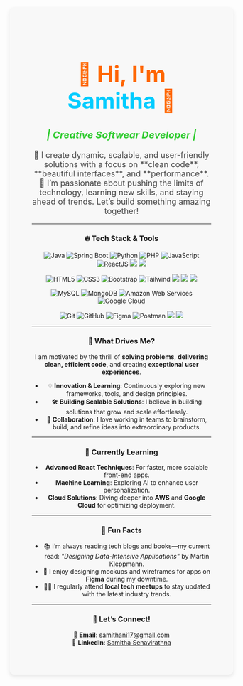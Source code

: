 <div align="center" style="background-color:#f8f8f8; padding: 50px; border-radius: 10px; max-width: 900px; box-shadow: 0 4px 10px rgba(0, 0, 0, 0.1);">

<h1 style="color:#ff6600; font-size: 50px; font-weight: 700;">👋 Hi, I'm <span style="color:#00ccff;">Samitha</span> 🚀</h1>

<h3 style="color:#33cc33; font-style: italic; font-size: 22px;"> | Creative Softwear Developer | </h3>

<p style="color: #444; font-size: 18px; margin-top: 20px;">  
    🌟 I create dynamic, scalable, and user-friendly solutions with a focus on **clean code**, **beautiful interfaces**, and **performance**.<br>
    🚀 I’m passionate about pushing the limits of technology, learning new skills, and staying ahead of trends. Let’s build something amazing together!
</p>

---

### 🔥 **Tech Stack & Tools**
<div style="display: flex; flex-wrap: wrap; justify-content: center; gap: 15px; margin-top: 20px;">


<div style="text-align: center;">
    <img src="https://img.shields.io/badge/java-%23ED8B00.svg?style=for-the-badge&logo=openjdk&logoColor=white" alt="Java">
    <img src="https://img.shields.io/badge/springboot-%236DB33F.svg?style=for-the-badge&logo=spring&logoColor=white" alt="Spring Boot">
    <img src="https://img.shields.io/badge/python-%233776AB.svg?style=for-the-badge&logo=python&logoColor=white" alt="Python">
    <img src="https://img.shields.io/badge/php-%23777BB4.svg?style=for-the-badge&logo=php&logoColor=white" alt="PHP">
    <img src="https://img.shields.io/badge/javascript-%23323330.svg?style=for-the-badge&logo=javascript&logoColor=%23F7DF1E" alt="JavaScript">
    <img src="https://img.shields.io/badge/react-%2361DAFB.svg?style=for-the-badge&logo=react&logoColor=black" alt="ReactJS">
    <img src="https://img.shields.io/badge/chart.js-F5788D.svg?style=for-the-badge&logo=chart.js&logoColor=white">
    <img src ="https://img.shields.io/badge/express.js-%23404d59.svg?style=for-the-badge&logo=express&logoColor=%2361DAFB">
</div>

<!-- Frontend Tools -->
<div style="text-align: center;">
    <img src="https://img.shields.io/badge/html5-%23E34F26.svg?style=for-the-badge&logo=html5&logoColor=white" alt="HTML5">
    <img src="https://img.shields.io/badge/css3-%231572B6.svg?style=for-the-badge&logo=css3&logoColor=white" alt="CSS3">
    <img src="https://img.shields.io/badge/bootstrap-%237952B3.svg?style=for-the-badge&logo=bootstrap&logoColor=white" alt="Bootstrap">
    <img src="https://img.shields.io/badge/tailwindcss-%2338B2AC.svg?style=for-the-badge&logo=tailwind-css&logoColor=white" alt="Tailwind">
    <img src ="https://img.shields.io/badge/angular-%23DD0031.svg?style=for-the-badge&logo=angular&logoColor=white">
    <img src ="https://img.shields.io/badge/javafx-%23FF0000.svg?style=for-the-badge&logo=javafx&logoColor=white">
    <img src ="https://img.shields.io/badge/jquery-%230769AD.svg?style=for-the-badge&logo=jquery&logoColor=white">
    
</div>

<!-- Databases & Cloud -->
<div style="text-align: center;">
    <img src="https://img.shields.io/badge/mysql-%234479A1.svg?style=for-the-badge&logo=mysql&logoColor=white" alt="MySQL">
    <img src="https://img.shields.io/badge/mongodb-%234ea94b.svg?style=for-the-badge&logo=mongodb&logoColor=white" alt="MongoDB">
    <img src="https://img.shields.io/badge/AWS-%23FF9900.svg?style=for-the-badge&logo=amazon-aws&logoColor=white" alt="Amazon Web Services">
    <img src="https://img.shields.io/badge/Google_Cloud-%234285F4.svg?style=for-the-badge&logo=google-cloud&logoColor=white" alt="Google Cloud">
  
</div>


<div style="text-align: center;">
    <img src="https://img.shields.io/badge/git-%23F05033.svg?style=for-the-badge&logo=git&logoColor=white" alt="Git">
    <img src="https://img.shields.io/badge/github-%23121011.svg?style=for-the-badge&logo=github&logoColor=white" alt="GitHub">
    <img src="https://img.shields.io/badge/figma-%23F24E1E.svg?style=for-the-badge&logo=figma&logoColor=white" alt="Figma">
    <img src="https://img.shields.io/badge/postman-%23FF6C37.svg?style=for-the-badge&logo=postman&logoColor=white" alt="Postman">
    <img src ="https://img.shields.io/badge/-Stackoverflow-FE7A16?style=for-the-badge&logo=stack-overflow&logoColor=white">
    <img src= "https://img.shields.io/badge/typescript-%23007ACC.svg?style=for-the-badge&logo=typescript&logoColor=white">
   
    
</div>
</div>

---

### 🧠 **What Drives Me?**

I am motivated by the thrill of **solving problems**, **delivering clean, efficient code**, and creating **exceptional user experiences**. 

- 💡 **Innovation & Learning**: Continuously exploring new frameworks, tools, and design principles.
- 🛠 **Building Scalable Solutions**: I believe in building solutions that grow and scale effortlessly.
- 🤝 **Collaboration**: I love working in teams to brainstorm, build, and refine ideas into extraordinary products.

---

### 🌱 **Currently Learning**
- **Advanced React Techniques**: For faster, more scalable front-end apps.
- **Machine Learning**: Exploring AI to enhance user personalization.
- **Cloud Solutions**: Diving deeper into **AWS** and **Google Cloud** for optimizing deployment.

---

### 🌟 **Fun Facts**
- 📚 I’m always reading tech blogs and books—my current read: *"Designing Data-Intensive Applications"* by Martin Kleppmann.
- 🎨 I enjoy designing mockups and wireframes for apps on **Figma** during my downtime.
- 🧑‍💻 I regularly attend **local tech meetups** to stay updated with the latest industry trends.

---

### 💬 **Let’s Connect!**

💬 **Email**: [samithani17@gmail.com](mailto:samithani17@gmail.com)  
🔗 **LinkedIn**: [Samitha Senavirathna](https://www.linkedin.com/in/samitha-senavirathna-b748b52b5/)  



</div>
